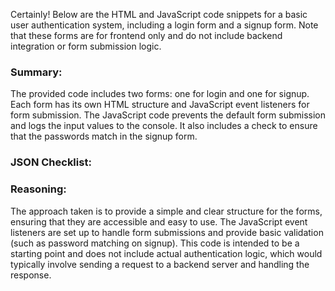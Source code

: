 Certainly! Below are the HTML and JavaScript code snippets for a basic user authentication system, including a login form and a signup form. Note that these forms are for frontend only and do not include backend integration or form submission logic.



### Summary:
The provided code includes two forms: one for login and one for signup. Each form has its own HTML structure and JavaScript event listeners for form submission. The JavaScript code prevents the default form submission and logs the input values to the console. It also includes a check to ensure that the passwords match in the signup form.

### JSON Checklist:

### Reasoning:
The approach taken is to provide a simple and clear structure for the forms, ensuring that they are accessible and easy to use. The JavaScript event listeners are set up to handle form submissions and provide basic validation (such as password matching on signup). This code is intended to be a starting point and does not include actual authentication logic, which would typically involve sending a request to a backend server and handling the response.